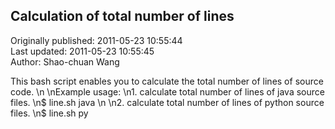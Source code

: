 ## Calculation of total number of lines  
Originally published: 2011-05-23 10:55:44  
Last updated: 2011-05-23 10:55:45  
Author: Shao-chuan Wang  
  
This bash script enables you to calculate the total number of lines of source code.\n\nExample usage:\n1. calculate total number of lines of java source files.\n$ line.sh java\n\n2. calculate total number of lines of python source files.\n$ line.sh py